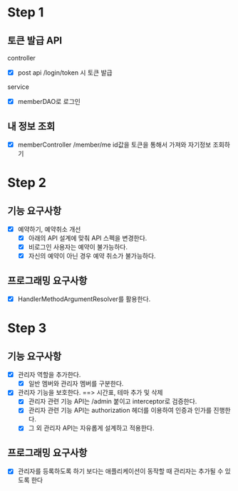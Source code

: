 # Step 1

## 토큰 발급 API

controller
- [x] post api /login/token 시 토큰 발급

service
- [x] memberDAO로 로그인


## 내 정보 조회

- [x] memberController /member/me id값을 토큰을 통해서 가져와 자기정보 조회하기


# Step 2
## 기능 요구사항
- [x] 예약하기, 예약취소 개선
    - [x] 아래의 API 설계에 맞춰 API 스펙을 변경한다.
    - [x] 비로그인 사용자는 예약이 불가능하다.
    - [x] 자신의 예약이 아닌 경우 예약 취소가 불가능하다.

## 프로그래밍 요구사항
  - [x] HandlerMethodArgumentResolver를 활용한다.

# Step 3
## 기능 요구사항
- [x] 관리자 역할을 추가한다.
  - [x] 일반 멤버와 관리자 멤버를 구분한다.
- [x] 관리자 기능을 보호한다. ==> 시간표, 테마 추가 및 삭제
  - [x] 관리자 관련 기능 API는 /admin 붙이고 interceptor로 검증한다. 
  - [x] 관리자 관련 기능 API는 authorization 헤더를 이용하여 인증과 인가를 진행한다. 
  - [x] 그 외 관리자 API는 자유롭게 설계하고 적용한다.

##  프로그래밍 요구사항
  - [x] 관리자를 등록하도록 하기 보다는 애플리케이션이 동작할 때 관리자는 추가될 수 있도록 한다
